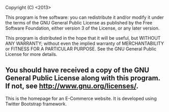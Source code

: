 <ShopHappily>
Copyright (C) <2013>  
<Abhijeet Ashok Muneshwar>
<openingknots@gmail.com>

This program is free software: you can redistribute it and/or modify
it under the terms of the GNU General Public License as published by
the Free Software Foundation, either version 3 of the License, or
 any later version.

This program is distributed in the hope that it will be useful,
but WITHOUT ANY WARRANTY; without even the implied warranty of
MERCHANTABILITY or FITNESS FOR A PARTICULAR PURPOSE.  See the
GNU General Public License for more details.

You should have received a copy of the GNU General Public License
along with this program.  If not, see <http://www.gnu.org/licenses/>.
---------------------------------------------------------------------------------------------------------------------------

This is the homepage for an E-Commerce website. It is developed using Twitter Bootstrap framework.